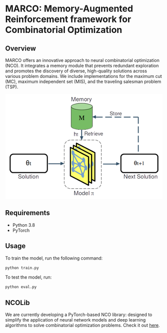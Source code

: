 # MARCO: Memory-Augmented Reinforcement framework for Combinatorial Optimization

## Overview
MARCO offers an innovative approach to neural combinatorial optimization (NCO). It integrates a memory module that prevents redundant exploration and promotes the discovery of diverse, high-quality solutions across various problem domains. We include implementations for the maximum cut (MC), maximum independent set (MIS), and the traveling salesman problem (TSP).
<div align="center">
  <img src="marco_general_framework.png" alt="marco">
</div>

## Requirements

* Python 3.8
* PyTorch

## Usage

To train the model, run the following command:

```bash
python train.py
```

To test the model, run:

```bash
python eval.py
```

## NCOLib
We are currently developing a PyTorch-based NCO library: designed to simplify the application of neural network models and deep learning algorithms to solve combinatorial optimization problems. Check it out
[here](https://github.com/TheLeprechaun25/NCOLib).
